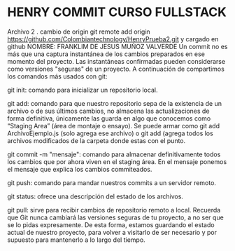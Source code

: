 # HENRY COMMIT CURSO FULLSTACK
Archivo 2 . cambio de origin git remote add origin https://github.com/Colombiantechnology/HenryPrueba2.git
y cargado en github
NOMBRE: FRANKLIM DE JESUS MUÑOZ VALVERDE
Un commit no es más que una captura instantánea de los cambios preparados en ese momento del proyecto. Las instantáneas confirmadas pueden considerarse como versiones "seguras" de un proyecto.
A continuación de compartimos los comandos más usados con git:

git init: comando para inicializar un repositorio local. 


git add: comando para que nuestro repositorio sepa de la existencia de un archivo o de sus últimos cambios, no almacena las actualizaciones de forma definitiva, únicamente las guarda en algo que conocemos como “Staging Area” (área de montaje o ensayo). Se puede armar como git add ArchivoEjemplo.js (solo agrega ese archivo) o git add (agrega todos los archivos modificados de la carpeta donde estas con el punto. 


git commit -m "mensaje": comando para almacenar definitivamente todos los cambios que por ahora viven en el staging área. En el mensaje ponemos el mensaje que explica los cambios commiteados. 


git push: comando para mandar nuestros commits a un servidor remoto.


git status: ofrece una descripción del estado de los archivos.


git pull: sirve para recibir cambios de repositorio remoto a local.
Recuerda que Git nunca cambiará las versiones seguras de tu proyecto, a no ser que se lo pidas expresamente. De esta forma, estamos guardando el estado actual de nuestro proyecto, para volver a visitarlo de ser necesario y por supuesto para mantenerlo a lo largo del tiempo.
